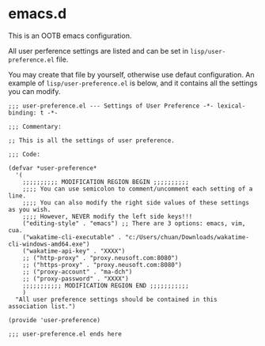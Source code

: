 # emacs.d

This is an OOTB emacs configuration.

All user perference settings are listed and can be set in `lisp/user-preference.el` file.

You may create that file by yourself, otherwise use defaut configuration.
An example of `lisp/user-preference.el` is below, and it contains all the settings you can modify.

```elisp
;;; user-preference.el --- Settings of User Preference -*- lexical-binding: t -*-

;;; Commentary:

;; This is all the settings of user preference.

;;; Code:

(defvar *user-preference*
  '(
    ;;;;;;;;;; MODIFICATION REGION BEGIN ;;;;;;;;;;
    ;;;; You can use semicolon to comment/uncomment each setting of a line.
    ;;;; You can also modify the right side values of these settings as you wish.
    ;;;; However, NEVER modify the left side keys!!!
    ("editing-style" . "emacs") ;; There are 3 options: emacs, vim, cua.
    ("wakatime-cli-executable" . "c:/Users/chuan/Downloads/wakatime-cli-windows-amd64.exe")
    ("wakatime-api-key" . "XXXX")
    ;; ("http-proxy" . "proxy.neusoft.com:8080")
    ;; ("https-proxy" . "proxy.neusoft.com:8080")
    ;; ("proxy-account" . "ma-dch")
    ;; ("proxy-password" . "XXXX")
    ;;;;;;;;;;; MODIFICATION REGION END ;;;;;;;;;;;
    )
  "All user preference settings should be contained in this association list.")

(provide 'user-preference)

;;; user-preference.el ends here

```
